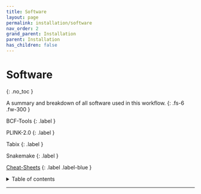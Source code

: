 ```yaml
---
title: Software
layout: page
permalink: installation/software
nav_order: 2
grand_parent: Installation
parent: Installation
has_children: false
---
```


# Software
{: .no_toc }

A summary and breakdown of all software used in this workflow.
{: .fs-6 .fw-300 }

BCF-Tools
{: .label }

PLINK-2.0
{: .label }

Tabix
{: .label }

Snakemake
{: .label }

[Cheat-Sheets](/cheat-sheets/quickstart)
{: .label .label-blue }

<details markdown="block">
  <summary>
    Table of contents
  </summary>
  {: .text-delta }
1. TOC
{:toc}
</details>

---